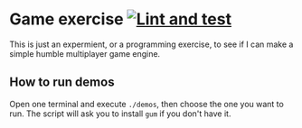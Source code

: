 # Game exercise [![Lint and test](https://github.com/namelivia/game-exercise/actions/workflows/lint_and_test.yml/badge.svg)](https://github.com/namelivia/game-exercise/actions/workflows/lint_and_test.yml)

This is just an expermient, or a programming exercise, to see if I can make a simple humble multiplayer game engine.

## How to run demos

Open one terminal and execute `./demos`, then choose the one you want to run. The script will ask you to install `gum` if you don't have it.
